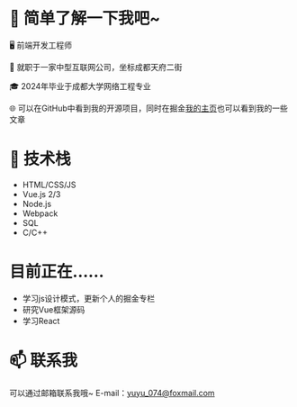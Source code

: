 # 📖 简单了解一下我吧~

🖥 前端开发工程师

💼 就职于一家中型互联网公司，坐标成都天府二街

🎓 2024年毕业于成都大学网络工程专业

🌐 可以在GitHub中看到我的开源项目，同时在掘金[我的主页](https://juejin.cn/user/2969151996691495)也可以看到我的一些文章

# 🔨 技术栈

- HTML/CSS/JS
- Vue.js 2/3
- Node.js
- Webpack
- SQL
- C/C++

# 目前正在……

- 学习js设计模式，更新个人的掘金专栏
- 研究Vue框架源码
- 学习React

# 📫 联系我
可以通过邮箱联系我哦~ E-mail：yuyu_074@foxmail.com
